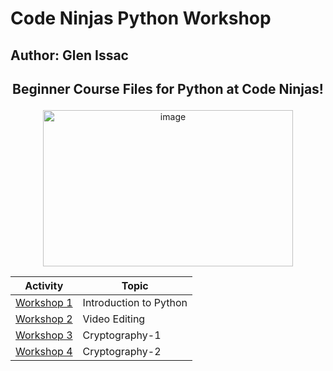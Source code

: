 # Code Ninjas Python Workshop
## Author: Glen Issac

## <p align="center"> Beginner Course Files for Python at Code Ninjas! </p>
<div align="center">
  <img src="https://elenco.com/wp-content/uploads/2020/07/Code-Ninjas-Logo.jpg" alt="image" width="400" height="250">
</div>


<div align="center">
  
  | Activity | Topic |
  |-----|----------------------------------|
  | [Workshop 1](https://github.com/gelnerr/CN_Python_Workshop/tree/82e3758f0d7f56563e7a7bce4e4010c94780999d/Python_Intro) | Introduction to Python |
  | [Workshop 2]() | Video Editing |
  | [Workshop 3]() | Cryptography-1 |
  | [Workshop 4]() | Cryptography-2 |
  
</div>
